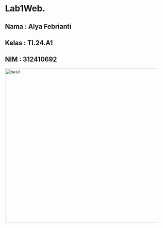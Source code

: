 # Lab1Web.
## Nama : Alya Febrianti
## Kelas : TI.24.A1
## NIM : 312410692
<img width="948" height="508" alt="hasil" src="https://github.com/user-attachments/assets/4b559884-fb75-4ce7-bbfb-506ac6d35f41" />

